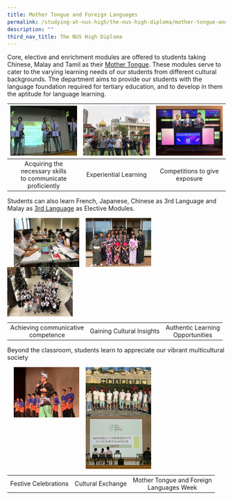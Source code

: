 ```yaml
---
title: Mother Tongue and Foreign Languages
permalink: /studying-at-nus-high/the-nus-high-diploma/mother-tongue-and-foreign-languages/
description: ""
third_nav_title: The NUS High Diploma
---
```

Core, elective and enrichment modules are offered to students taking Chinese, Malay and Tamil as their <a href="/mtl-and-foreign-languages/mother-tongue-languages/">Mother Tongue</a>. These modules serve to cater to the varying learning needs of our students from different cultural backgrounds. The department aims to provide our students with the language foundation required for tertiary education, and to develop in them the aptitude for language learning.

<table>
	<thead>
		<tr>
			<th style="width: 33%; align: center">
				<a href="/mtl-and-foreign-languages/mother-tongue-languages/">
					<img src="/images/MT FL/mt_fl1.png" style="max-width: 100%; max-height:100%">
				</a>
			</th>
			<th style="width: 33%; align: center">
				<a href="/mtl-and-foreign-languages/mother-tongue-languages/">
				<img src="/images/MT FL/mt_fl2.png" style="max-width: 100%; max-heigth: 100%">
				</a>
			</th>
			<th style="width: 33%;align: center">
				<a href="/mtl-and-foreign-languages/mother-tongue-languages/">
				<img src="/images/MT FL/mt_fl3.png" style="max-width: 100%; max-heigth: 100%">
				</a>
			</th>
		</tr>
	</thead>
	<tbody>
		<tr>
			<td style="text-align:center"> 
			Acquiring the necessary skills<br>to communicate proficiently
			</td>
			<td style="text-align:center">
			 Experiential Learning
			</td>
			<td style="text-align:center">
			Competitions to give exposure
			</td>
		</tr>
	</tbody>
</table>

Students can also learn French, Japanese, Chinese as 3rd Language and Malay as [3rd Language](https://staging.d1bl70m167uzkq.amplifyapp.com/mtl-and-foreign-languages/third-language-programmes/) as Elective Modules.

<p><a href="https://staging.d1bl70m167uzkq.amplifyapp.com/mtl-and-foreign-languages/third-language-programmes/"><img src="/images/mtl4.jpg" style="width:30%;margin-right:15px;margin-left:15px;" align="left"></a></p>
<p><a href="https://staging.d1bl70m167uzkq.amplifyapp.com/mtl-and-foreign-languages/third-language-programmes/"><img src="/images/mtl5.jfif" style="width:30%;margin-right:15px;" align="left"></a></p>
<p><a href="https://staging.d1bl70m167uzkq.amplifyapp.com/mtl-and-foreign-languages/third-language-programmes/"><img src="/images/mtl6.jpg" style="width:30%;margin-right:15px;" align="left"></a></p>

<br clear="left">

|  |  |  |
|:---:|:---:|:---:|
| Achieving communicative<br>competence | Gaining Cultural Insights | Authentic Learning<br>Opportunities |

Beyond the classroom, students learn to appreciate our vibrant multicultural society

<img src="/images/mtl7.jpg" style="width:30%;margin-right:15px;margin-left:15px;" align="left">
<img src="/images/mtl8.jpg" style="width:30%;margin-right:15px;" align="left">
<img src="/images/mtl9.jpg" style="width:30%;margin-right:15px;" align="left">

<br clear="left">

|  |  |  |
|:---:|:---:|:---:|
| Festive Celebrations | Cultural Exchange | Mother Tongue and Foreign<br>Languages Week |
